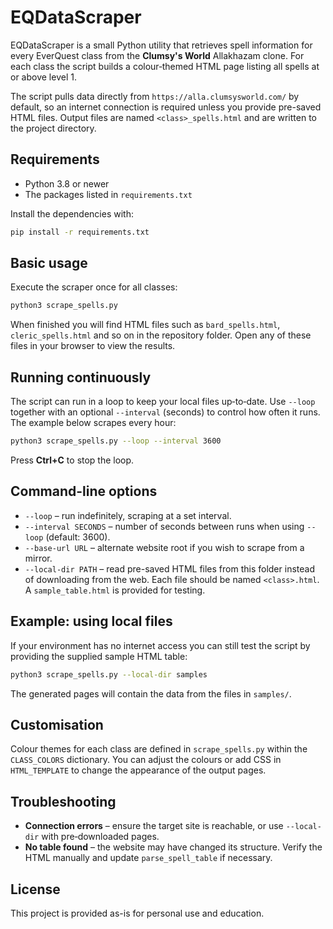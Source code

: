 # EQDataScraper

EQDataScraper is a small Python utility that retrieves spell information for every EverQuest class from the **Clumsy's World** Allakhazam clone. For each class the script builds a colour‑themed HTML page listing all spells at or above level 1.

The script pulls data directly from `https://alla.clumsysworld.com/` by default, so an internet connection is required unless you provide pre-saved HTML files. Output files are named `<class>_spells.html` and are written to the project directory.

## Requirements
- Python 3.8 or newer
- The packages listed in `requirements.txt`

Install the dependencies with:

```bash
pip install -r requirements.txt
```

## Basic usage
Execute the scraper once for all classes:

```bash
python3 scrape_spells.py
```

When finished you will find HTML files such as `bard_spells.html`, `cleric_spells.html` and so on in the repository folder. Open any of these files in your browser to view the results.

## Running continuously
The script can run in a loop to keep your local files up‑to‑date. Use `--loop` together with an optional `--interval` (seconds) to control how often it runs. The example below scrapes every hour:

```bash
python3 scrape_spells.py --loop --interval 3600
```

Press **Ctrl+C** to stop the loop.

## Command-line options
- `--loop` &ndash; run indefinitely, scraping at a set interval.
- `--interval SECONDS` &ndash; number of seconds between runs when using `--loop` (default: 3600).
- `--base-url URL` &ndash; alternate website root if you wish to scrape from a mirror.
- `--local-dir PATH` &ndash; read pre-saved HTML files from this folder instead of downloading from the web. Each file should be named `<class>.html`. A `sample_table.html` is provided for testing.

## Example: using local files
If your environment has no internet access you can still test the script by providing the supplied sample HTML table:

```bash
python3 scrape_spells.py --local-dir samples
```

The generated pages will contain the data from the files in `samples/`.

## Customisation
Colour themes for each class are defined in `scrape_spells.py` within the `CLASS_COLORS` dictionary. You can adjust the colours or add CSS in `HTML_TEMPLATE` to change the appearance of the output pages.

## Troubleshooting
- **Connection errors** &ndash; ensure the target site is reachable, or use `--local-dir` with pre‑downloaded pages.
- **No table found** &ndash; the website may have changed its structure. Verify the HTML manually and update `parse_spell_table` if necessary.

## License
This project is provided as-is for personal use and education.
